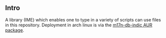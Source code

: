## Intro
A library (IME) which enables one to type in a variety of scripts can use files in this repository. Deployment in arch linux is via the [m17n-db-indic AUR package](https://aur.archlinux.org/packages/m17n-db-indic/).
